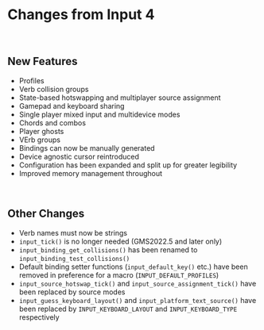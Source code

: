 # Changes from Input 4

&nbsp;

## New Features

- Profiles
- Verb collision groups
- State-based hotswapping and multiplayer source assignment
- Gamepad and keyboard sharing
- Single player mixed input and multidevice modes
- Chords and combos
- Player ghosts
- VErb groups
- Bindings can now be manually generated
- Device agnostic cursor reintroduced
- Configuration has been expanded and split up for greater legibility
- Improved memory management throughout

&nbsp;

## Other Changes

- Verb names must now be strings
- `input_tick()` is no longer needed (GMS2022.5 and later only)
- `input_binding_get_collisions()` has been renamed to `input_binding_test_collisions()`
- Default binding setter functions (`input_default_key()` etc.) have been removed in preference for a macro (`INPUT_DEFAULT_PROFILES`)
- `input_source_hotswap_tick()` and `input_source_assignment_tick()` have been replaced by source modes
- `input_guess_keyboard_layout()` and `input_platform_text_source()` have been replaced by `INPUT_KEYBOARD_LAYOUT` and `INPUT_KEYBOARD_TYPE` respectively
